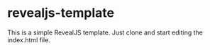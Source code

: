 # revealjs-template
This is a simple RevealJS template. Just clone and start editing the index.html file.
